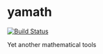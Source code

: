 # yamath

[![Build Status](https://travis-ci.org/termoshtt/yamath.png)](https://travis-ci.org/termoshtt/yamath)

Yet another mathematical tools
